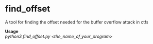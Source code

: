 # find_offset
A tool for finding the offset needed for the buffer overflow attack in ctfs

**Usage**
<br/>
*python3 find_offset.py <the_name_of_your_program>*

